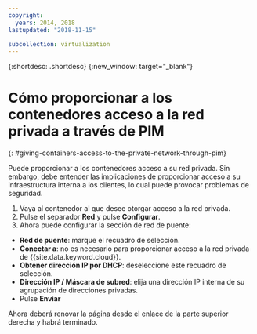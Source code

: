 ```yaml
---
copyright:
  years: 2014, 2018
lastupdated: "2018-11-15"

subcollection: virtualization
---
```

{:shortdesc: .shortdesc}
{:new_window: target="_blank"}

# Cómo proporcionar a los contenedores acceso a la red privada a través de PIM
{: #giving-containers-access-to-the-private-network-through-pim}

Puede proporcionar a los contenedores acceso a su red privada. Sin embargo, debe entender las implicaciones de proporcionar acceso a su infraestructura interna a los clientes, lo cual puede provocar problemas de seguridad.

1. Vaya al contenedor al que desee otorgar acceso a la red privada.
2. Pulse el separador **Red** y pulse **Configurar**.
3. Ahora puede configurar la sección de red de puente:
  * **Red de puente**: marque el recuadro de selección.
  * **Conectar a**: no es necesario para proporcionar acceso a la red privada de
{{site.data.keyword.cloud}}.
  * **Obtener dirección IP por DHCP**: deseleccione este recuadro de selección.
  * **Dirección IP / Máscara de subred**: elija una dirección IP interna de su agrupación de direcciones privadas.
  * Pulse **Enviar**

Ahora deberá renovar la página desde el enlace de la parte superior derecha y habrá terminado.
